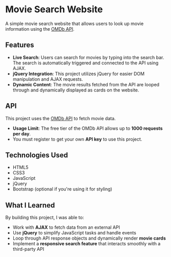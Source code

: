 # Movie Search Website 

A simple movie search website that allows users to look up movie information using the [OMDb API](https://www.omdbapi.com/).

## Features

-  **Live Search**: Users can search for movies by typing into the search bar. The search is automatically triggered and connected to the API using AJAX.
-  **jQuery Integration**: This project utilizes jQuery for easier DOM manipulation and AJAX requests.
-  **Dynamic Content**: The movie results fetched from the API are looped through and dynamically displayed as cards on the website.

## API

This project uses the [OMDb API](https://www.omdbapi.com/) to fetch movie data.

- **Usage Limit**: The free tier of the OMDb API allows up to **1000 requests per day**.
- You must register to get your own **API key** to use this project.

## Technologies Used

- HTML5
- CSS3
- JavaScript
- jQuery
- Bootstrap (optional if you're using it for styling)

## What I Learned

By building this project, I was able to:

- Work with **AJAX** to fetch data from an external API
- Use **jQuery** to simplify JavaScript tasks and handle events
- Loop through API response objects and dynamically render **movie cards**
- Implement a **responsive search feature** that interacts smoothly with a third-party API
